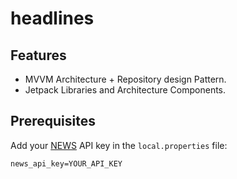 # headlines

## Features
* MVVM Architecture + Repository design Pattern.
* Jetpack Libraries and Architecture Components.

## Prerequisites

Add your [NEWS](https://newsapi.org/) API key in the `local.properties` file:
```
news_api_key=YOUR_API_KEY
```
